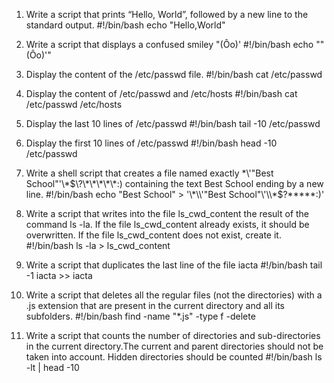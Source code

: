 1. Write a script that prints “Hello, World”, followed by a new line to the standard output.
	#!/bin/bash
	echo "Hello,World"

2. Write a script that displays a confused smiley "(Ôo)'
	#!/bin/bash
	echo "\"(Ôo)'"

3. Display the content of the /etc/passwd file.
	#!/bin/bash
	cat /etc/passwd

4. Display the content of /etc/passwd and /etc/hosts
	#!/bin/bash
	cat /etc/passwd /etc/hosts

5. Display the last 10 lines of /etc/passwd
	#!/bin/bash
	tail -10 /etc/passwd 

6. Display the first 10 lines of /etc/passwd
	#!/bin/bash
	head -10 /etc/passwd

8. Write a shell script that creates a file named exactly \*\\'"Best School"\'\\*$\?\*\*\*\*\*:) containing the text Best School ending by a new line.
	#!/bin/bash
	echo "Best School" > '\*\\'"Best School"\'\\*$\?\*\*\*\*\*:)'

9. Write a script that writes into the file ls_cwd_content the result of the command ls -la. If the file ls_cwd_content already exists, it should be overwritten. If the file ls_cwd_content does not exist, create it.
	#!/bin/bash
	ls -la > ls_cwd_content

10. Write a script that duplicates the last line of the file iacta
	#!/bin/bash
	tail -1 iacta >> iacta

11. Write a script that deletes all the regular files (not the directories) with a .js extension that are present in the current directory and all its subfolders.
	#!/bin/bash
	find -name "*.js" -type f -delete

12. Write a script that counts the number of directories and sub-directories in the current directory.The current and parent directories should not be taken into account. Hidden directories should be counted
	#!/bin/bash
	ls -lt | head -10 

